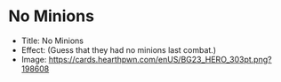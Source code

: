 # No Minions
- Title:  No Minions
- Effect:  (Guess that they had no minions last combat.)
- Image:  https://cards.hearthpwn.com/enUS/BG23_HERO_303pt.png?198608
